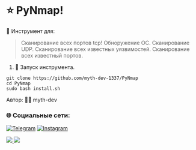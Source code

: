 # ⭐️ PyNmap!



🔧 Инструмент для:

>Сканирование всех портов tcp!
  Обноружение ОС.
  Сканирование UDP.
  Сканирование всех известных уязвимостей.
  Сканирование всех известный портов.

1. 📝 Запуск инструмента.
```
git clone https://github.com/myth-dev-1337/PyNmap
cd PyNmap
sudo bash install.sh
```
Автор: 👨‍💻 myth-dev
### 🌐 Социальные сети:

[![Telegram](https://img.shields.io/badge/-Telegram-090909?style=for-the-badge&logo=telegram&logoColor=27A0D9)](https://t.me/myth_dev)
[![Instagram](https://img.shields.io/badge/-Instagram-090909?style=for-the-badge&logo=instagram&logoColor=B4068E)](https://www.instagram.com/mython_dev/)

<a href="https://mython.uz/" target="_blank">
   <img src="https://img.shields.io/badge/-mython.uz-black?logo=dialogflow&style=for-the-badge">
</a>
<a href="mailto:miton0030@gmail.com" target="_blank"><img src="https://img.shields.io/badge/Email-miton0030@gmail.com-teal?style=for-the-badge&logo=gmail"></a>
